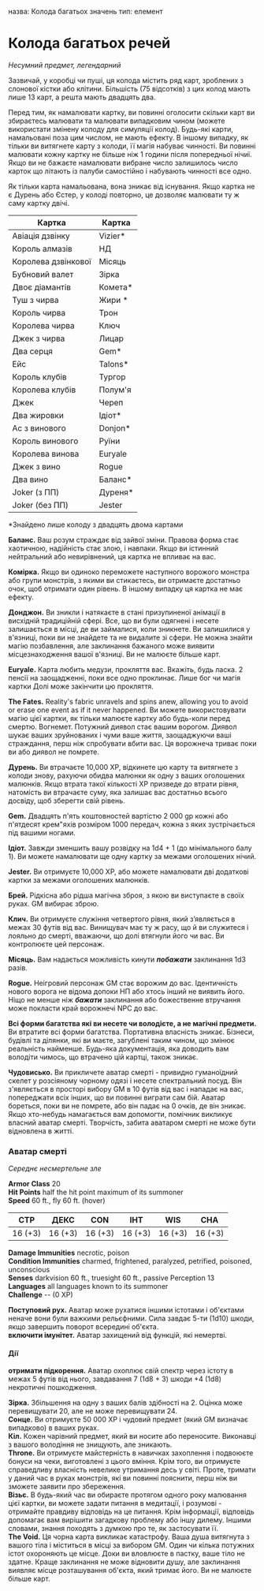 назва: Колода багатьох значень тип: елемент

# Колода багатьох речей
_Несумний предмет, легендарний_

Зазвичай, у коробці чи пуші, ця колода містить ряд карт, зроблених з слонової кістки або клітини. Більшість (75 відсотків) з цих колод мають лише 13 карт, а решта мають двадцять два.

Перед тим, як намалювати картку, ви повинні оголосити скільки карт ви збираєтесь малювати та малювати випадковим чином (можете використати змінену колоду для симуляції колод). Будь-які карти, намальовані поза цим числом, не мають ефекту. В іншому випадку, як тільки ви витягнете карту з колоди, її магія набуває чинності. Ви повинні малювати кожну картку не більше ніж 1 години після попередньої нічиї. Якщо ви не бажаєте намалювати вибране число залишилось число карток що літають із палуби самостійно і набувають чинності все одно.

Як тільки карта намальована, вона зникає від існування. Якщо картка не є Дурень або Єстер, у колоді повторно, це дозволяє малювати ту ж саму картку двічі.


| Картка              | Картка  |
| ------------------- | ------- |
| Авіація дзвінку     | Vizier* |
| Король алмазів      | НД      |
| Королева дзвінкової | Місяць  |
| Бубновий валет      | Зірка   |
| Двоє діамантів      | Комета* |
| Туш з чирва         | Жири *  |
| Король чирва        | Трон    |
| Королева чирва      | Ключ    |
| Джек з чирва        | Лицар   |
| Два серця           | Gem*    |
| Ейс                 | Talons* |
| Король клубів       | Тургор  |
| Королева клубів     | Полум'я |
| Джек                | Череп   |
| Два жировки         | Ідіот*  |
| Ас з винового       | Donjon* |
| Король винового     | Руїни   |
| Королева винова     | Euryale |
| Джек з вино         | Rogue   |
| Два вино            | Баланс* |
| Joker (з ПП)        | Дуреня* |
| Joker (без ПП)      | Jester  |

*Знайдено лише колоду з двадцять двома картами


**Баланс.** Ваш розум страждає від зайвої зміни. Правова форма стає хаотичною, надійність стає злою, і навпаки. Якщо ви істинний нейтральний або невирівнений, ця картка не впливає на вас.

**Комірка.** Якщо ви одиноко переможете наступного ворожого монстра або групи монстрів, з якими ви стикаєтесь, ви отримаєте достатньо очок, щоб отримати один рівень. В іншому випадку ця картка не має ефекту.

**Донджон.** Ви зникли і натякаєте в стані призупиненої анімації в висхідній традиційній сфері. Все, що ви були одягнені і несете залишається в місці, де ви займалися, коли зникнете. Ви залишилися у в'язниці, поки ви не знайдете та не видалите зі сфери. Не можна знайти магію позбавлення, але заклинання бажаного може виявити місцезнаходження вашої в'язниці. Ви не малюєте більше карт.

**Euryale.** Карта любить медузи, прокляття вас. Вкажіть, будь ласка. 2 пенсії на заощадженні, поки все одно проклинає. Лише бог чи магія картки Долі може закінчити цю прокляття.

**The Fates.** Reality's fabric unravels and spins anew, allowing you to avoid or erase one event as if it never happened. Ви можете використовувати магію цієї картки, як тільки малюєте картку або будь-коли перед смертю. Вогнемет. Потужний диявол стає вашим ворогом. Диявол шукає ваших зруйнованих і чуми ваше життя, заощаджуючи ваші страждання, перш ніж спробувати вбити вас. Ця ворожнеча триває поки ви або диявол не помрете.

**Дурень.** Ви втрачаєте 10,000 XP, відкинете цю карту та витягнете з колоди знову, рахуючи обидва малюнки як одну з ваших оголошених малюнків. Якщо втрата такої кількості XP призведе до втрати рівня, натомість ви втрачаєте суму, яка залишає вас достатньо всього досвіду, щоб зберегти свій рівень.

**Gem.** Двадцять п'ять коштовностей вартістю 2 000 gp кожні або п'ятдесят крем"яхів розміром 1000 передач, кожна з яких зустрічається під вашими ногами.

**Ідіот.** Завжди зменшить вашу розвідку на 1d4 + 1 (до мінімального балу 1). Ви можете намалювати ще одну картку за межами оголошених нічий.

**Jester.** Ви отримуєте 10,000 XP, або можете намалювати дві додаткові картки за межами оголошених малюнків.

**Брей.** Рідкісна або рідша магічна зброя, з якою ви виступаєте в своїх руках. GM вибирає зброю.

**Клич.** Ви отримуєте служіння четвертого рівня, який з’являється в межах 30 футів від вас. Винищувач має ту ж расу, що й ви служитеся і лояльно до смерті, вважаючи, що долі втягнули його чи вас. Ви контролюєте цей персонаж.

**Місяць.** Вам надається можливість кинути **_побажати_** заклинання 1d3 разів.

**Rogue.** Неігровий персонаж GM стає ворожим до вас. Ідентичність нового ворога не відома допоки НП або хтось інший не виявить його. Ніщо не менше ніж **_бажати_** заклинання або божественне втручання може покласти край ворожнечі NPC до вас.

**Всі форми багатства які ви несете чи володієте, а не магічні предмети.** Ви втратите всі форми багатства. Портативна власність зникає. Бізнеси, будівлі та ділянки, які ви маєте, загублені таким чином, що змінює реальність найменше. Будь-яка документація, яка доводить вам володіти чимось, що втрачено цій картці, також зникає.

**Чудовисько.** Ви прикличете аватар смерті - привидно гуманоїдний скелет у розсіяному чорному одязі і несете спектральний посуд. Він з'являється в просторі вибору GM в 10 футів від вас і нападає на вас, попереджати всіх інших, що ви повинні виграти сам бій. Аватар бореться, поки ви не помрете, або він падає на 0 очків, де він зникає. Якщо хто-небудь намагається вам допомогти, помічник викликує власний аватар смерті. Творчість, забита аватаром смерті не може бути відновлена в житті.

### Аватар смерті
_Середнє несмертельне зле_

**Armor Class** 20    
**Hit Points** half the hit point maximum of its summoner    
**Speed** 60 ft., fly 60 ft. (hover)

|   СТР   |  ДЕКС   |   CON   |   ІНТ   |   WIS   |   CHA   |
|:-------:|:-------:|:-------:|:-------:|:-------:|:-------:|
| 16 (+3) | 16 (+3) | 16 (+3) | 16 (+3) | 16 (+3) | 16 (+3) |


**Damage Immunities** necrotic, poison    
**Condition Immunities** charmed, frightened, paralyzed, petrified, poisoned, unconscious    
**Senses** darkvision 60 ft., truesight 60 ft., passive Perception 13    
**Languages** all languages known to its summoner    
**Challenge** -- (0 XP)

**Поступовий рух.** Аватар може рухатися іншими істотами і об'єктами неначе вони були важкими рельєфними. Сила завдає 5-ти (1d10) шкоди, якщо завершить поворот всередині об'єкта.    
**включити імунітет.** Аватар захищений від функцій, які немертві.

#### Дії
**отримати підкорення.** Аватар охоплює свій спектр через істоту в межах 5 футів від нього, завдавання 7 (1d8 + 3) шкоди +4 (1d8) некротичні пошкодження.


**Зірка.** Збільшення на одну з ваших балів здібності на 2. Оцінка може перевищувати 20, але не може перевищувати 24.    
**Сонце.** Ви отримуєте 50 000 XP і чудовий предмет (який GM визначає випадково) в ваших руках.    
**Кіл.** Кожен чарівний предмет, який ви носите або переносите. Виконавці з вашого володіння не знищують, але зникають.    
**Throne.** Ви отримуєте майстерність в навичках захоплення і подвоюєте бонуси на чеки, виготовлені з цього вміння. Крім того, ви отримуєте справедливу власність невелике утримання десь у світі. Проте, тримати у даний час в руках монстрів, які ви повинні пояснити, перш ніж ви зможете заявити про збереження.    
**Візьє.** В будь-який час ви обираєте протягом одного року малювання цієї картки, ви можете задати питання в медитації, і розумові - отримайте правдиву відповідь на це питання. Крім інформації, відповідь допомагає вам вирішити загадкову проблему або іншу дилему. Іншими словами, знання походять з думкою про те, як застосувати її.    
**The Void.** Ця чорна карта викликає катастрофу. Ваша душа витягнута з вашого тіла і міститься в місці за вибором GM. Один чи кілька потужних істот охороняють це місце. Доки ви вловлюєте в пастку, ваше тіло не здатне. Краще заклинання не може відновити душу, але заклинання виявляє місце розташування об'єкта, який тримає його. Ви не малюєте більше карт. 